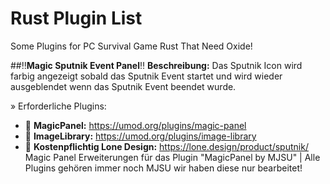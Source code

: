 # Rust Plugin List
Some Plugins for PC Survival Game Rust That Need Oxide!

##:bangbang:**Magic Sputnik Event Panel**:bangbang:
**Beschreibung:** Das Sputnik Icon wird farbig angezeigt sobald das Sputnik Event startet und wird wieder ausgeblendet wenn das Sputnik Event beendet wurde.

» Erforderliche Plugins:
- :link: **MagicPanel:** https://umod.org/plugins/magic-panel
- :link: **ImageLibrary:** https://umod.org/plugins/image-library
- :link: **Kostenpflichtig Lone Design:** https://lone.design/product/sputnik/
Magic Panel Erweiterungen für das Plugin "MagicPanel by MJSU" | Alle Plugins gehören immer noch MJSU wir haben diese nur bearbeitet!
